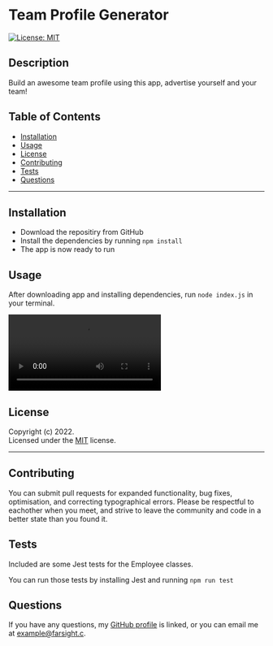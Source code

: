 # Team Profile Generator

[![License: MIT](https://img.shields.io/badge/License-MIT-yellow.svg)](https://opensource.org/licenses/MIT)

## Description

Build an awesome team profile using this app, advertise yourself and your team!

## Table of Contents

- [Installation](#installation)
- [Usage](#usage)
- [License](#license)
- [Contributing](#contributing)
- [Tests](#tests)
- [Questions](#questions)

---

## Installation

- Download the repositiry from GitHub
- Install the dependencies by running `npm install`
- The app is now ready to run

## Usage

After downloading app and installing dependencies, run `node index.js` in your terminal.

![Walkthrough Video](./assets/video/TeamProfileGenerator.mp4)

## License

Copyright (c) 2022.  
Licensed under the [MIT](https://mit-license.org/) license.

---

## Contributing

You can submit pull requests for expanded functionality, bug fixes, optimisation, and correcting typographical errors. Please be respectful to eachother when you meet, and strive to leave the community and code in a better state than you found it.

## Tests

Included are some Jest tests for the Employee classes.

You can run those tests by installing Jest and running `npm run test`

## Questions

If you have any questions, my <a href="https://github.com/SrGiovanni">GitHub profile</a> is linked,
or you can email me at <a href = "mailto: example@farsight.c">example@farsight.c</a>.
